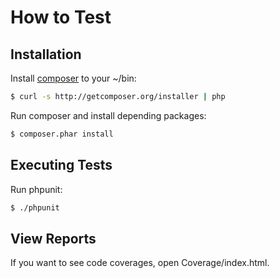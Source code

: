 # How to Test

## Installation

Install [composer](https://github.com/composer/composer) to your ~/bin:

```sh
$ curl -s http://getcomposer.org/installer | php
```

Run composer and install depending packages:

```sh
$ composer.phar install
```

## Executing Tests

Run phpunit:

```sh
$ ./phpunit
```

## View Reports


If you want to see code coverages, open Coverage/index.html.